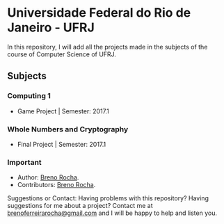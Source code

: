 # Universidade Federal do Rio de Janeiro - UFRJ

In this repository, I will add all the projects made in the subjects of the course of Computer Science of UFRJ.

## Subjects

### Computing 1

 - Game Project | Semester: 2017.1

### Whole Numbers and Cryptography

 - Final Project | Semester: 2017.1

### Important

- Author: [Breno Rocha](https://github.com/BrenoFerreiraRocha).
- Contributors: [Breno Rocha](https://github.com/BrenoFerreiraRocha).

Suggestions or Contact: Having problems with this repository? Having suggestions for me about a project? Contact me at brenoferreirarocha@gmail.com and I will be happy to help and listen you.

